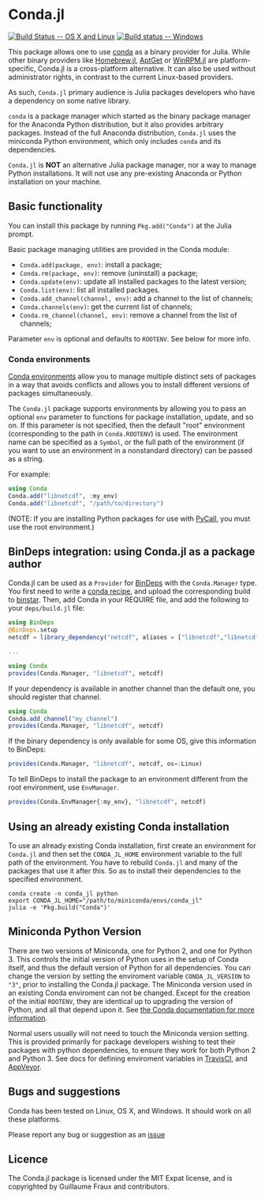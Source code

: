 # Conda.jl

[![Build Status -- OS X and Linux](https://travis-ci.org/JuliaPy/Conda.jl.svg?branch=master)](https://travis-ci.org/JuliaPy/Conda.jl)
[![Build status -- Windows](https://ci.appveyor.com/api/projects/status/edlxohso05re3v40/branch/master?svg=true)](https://ci.appveyor.com/project/StevenGJohnson/conda-jl)


This package allows one to use [conda](http://conda.pydata.org/) as a binary
provider for Julia. While other binary providers like
[Homebrew.jl](https://github.com/JuliaLang/Homebrew.jl),
[AptGet](https://en.wikipedia.org/wiki/Advanced_Packaging_Tool#apt-get) or
[WinRPM.jl](https://github.com/JuliaLang/WinRPM.jl) are platform-specific,
Conda.jl is a cross-platform alternative. It can also be used without
administrator rights, in contrast to the current Linux-based providers.

As such, `Conda.jl` primary audience is Julia packages developers who have a
dependency on  some native library.

`conda` is a package manager which started as the binary package manager for the
Anaconda Python distribution, but it also provides arbitrary packages. Instead
of the full Anaconda distribution, `Conda.jl` uses the miniconda Python
environment, which only includes `conda` and its dependencies.

`Conda.jl` is **NOT** an alternative Julia package manager, nor a way to manage
Python installations. It will not use any pre-existing Anaconda or Python
installation on  your machine.

## Basic functionality

You can install this package by running `Pkg.add("Conda")` at the Julia prompt.

Basic package managing utilities are provided in the Conda module:

- `Conda.add(package, env)`: install a package;
- `Conda.rm(package, env)`: remove (uninstall) a package;
- `Conda.update(env)`: update all installed packages to the latest version;
- `Conda.list(env)`: list all installed packages.
- `Conda.add_channel(channel, env)`: add a channel to the list of channels;
- `Conda.channels(env)`: get the current list of channels;
- `Conda.rm_channel(channel, env)`: remove a channel from the list of channels;

Parameter `env` is optional and defaults to `ROOTENV`. See below for more info.

### Conda environments

[Conda environments](http://conda.pydata.org/docs/using/envs.html) allow you to
manage multiple distinct sets of packages in a way that avoids conflicts and
allows you to install different versions of packages simultaneously.

The `Conda.jl` package supports environments by allowing you to pass an optional
`env` parameter to functions for package installation, update, and so on. If
this parameter is not specified, then the default "root" environment
(corresponding to the path in `Conda.ROOTENV`) is used. The environment name can
be specified as a `Symbol`, or the full path of the environment
(if you want to use an environment in a nonstandard directory) can
be passed as a string.

For example:

```julia
using Conda
Conda.add("libnetcdf", :my_env)
Conda.add("libnetcdf", "/path/to/directory")
```

(NOTE: If you are installing Python packages for use with
[PyCall](https://github.com/JuliaPy/PyCall.jl), you must use the root
environment.)

## BinDeps integration: using Conda.jl as a package author

Conda.jl can be used as a `Provider` for
[BinDeps](https://github.com/JuliaLang/BinDeps.jl) with the `Conda.Manager`
type. You first need to write a [conda
recipe](http://conda.pydata.org/docs/building/recipe.html), and upload the
corresponding build to [binstar](https://binstar.org/). Then, add Conda in your
REQUIRE file, and add the following to your `deps/build.jl` file:

```julia
using BinDeps
@BinDeps.setup
netcdf = library_dependency("netcdf", aliases = ["libnetcdf","libnetcdf4"])

...

using Conda
provides(Conda.Manager, "libnetcdf", netcdf)
```

If your dependency is available in another channel than the default one, you
should register that channel.

```julia
using Conda
Conda.add_channel("my_channel")
provides(Conda.Manager, "libnetcdf", netcdf)
```

If the binary dependency is only available for some OS, give this information to
BinDeps:

```julia
provides(Conda.Manager, "libnetcdf", netcdf, os=:Linux)
```

To tell BinDeps to install the package to an environment different from the
root environment, use `EnvManager`.

```julia
provides(Conda.EnvManager{:my_env}, "libnetcdf", netcdf)
```

## Using an already existing Conda installation
To use an already existing Conda installation, first create an environment for
`Conda.jl` and then set the `CONDA_JL_HOME` environment variable to the full
path of the environment.
You have to rebuild `Conda.jl` and many of the packages that use it after this.
So as to install their dependencies to the specified environment.

```shell
conda create -n conda_jl python
export CONDA_JL_HOME="/path/to/miniconda/envs/conda_jl"
julia -e 'Pkg.build("Conda")'
```
## Miniconda Python Version
There are two versions of Miniconda, one for Python 2, and one for Python 3.
This controls the initial version of Python uses in the setup of Conda itself,
and thus the default version of Python for all dependencies.
You can change the version by setting the enviroment variable `CONDA_JL_VERSION` to `"3"`, prior to installing the Conda.jl package.
The Miniconda version used in an existing Conda enviroment can not be changed.
Except for the creation of the initial `ROOTENV`, they are identical up to upgrading the version of Python, and all that depend upon it.
See [the Conda documentation for more information](https://conda.io/docs/py2or3.htm).


Normal users usually will not need to touch the Miniconda version setting.
This is provided primarily for package developers wishing to test their packages 
with python dependencies, to ensure they work for both Python 2 and Python 3.
See docs for defining enviroment variables in [TravisCI](https://docs.travis-ci.com/user/environment-variables/), and [AppVeyor](https://www.appveyor.com/docs/build-configuration/#environment-variables).



## Bugs and suggestions

Conda has been tested on Linux, OS X, and Windows. It should work on all these
platforms.

Please report any bug or suggestion as an
[issue](https://github.com/Luthaf/Conda.jl/issues)

## Licence

The Conda.jl package is licensed under the MIT Expat license, and is copyrighted
by Guillaume Fraux and contributors.

